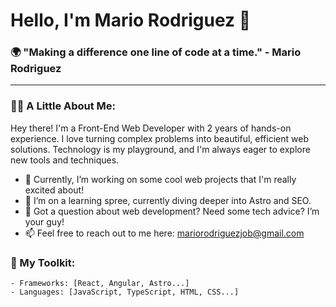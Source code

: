 # Hello, I'm Mario Rodriguez 👋

### 🌍 "Making a difference one line of code at a time." - Mario Rodriguez

---

### 🙋‍♂️ A Little About Me:

Hey there! I'm a Front-End Web Developer with 2 years of hands-on experience. I love turning complex problems into beautiful, efficient web solutions. Technology is my playground, and I'm always eager to explore new tools and techniques.

- 🔭 Currently, I’m working on some cool web projects that I'm really excited about!
- 🌱 I’m on a learning spree, currently diving deeper into Astro and SEO.
- 💬 Got a question about web development? Need some tech advice? I’m your guy!
- 📫 Feel free to reach out to me here: mariorodriguezjob@gmail.com

### 🚀 My Toolkit:

```text
- Frameworks: [React, Angular, Astro...]
- Languages: [JavaScript, TypeScript, HTML, CSS...]
